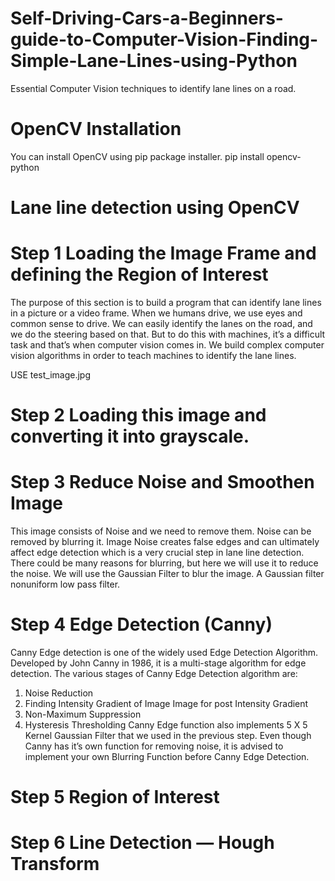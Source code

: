 # Self-Driving-Cars-a-Beginners-guide-to-Computer-Vision-Finding-Simple-Lane-Lines-using-Python
Essential Computer Vision techniques to identify lane lines on a road.
# OpenCV Installation
You can install OpenCV using pip package installer.
pip install opencv-python

# Lane line detection using OpenCV
# Step 1 Loading the Image Frame and defining the Region of Interest
The purpose of this section is to build a program that can identify lane lines in a picture or a video frame. When we humans drive, we use eyes and common sense to drive. We can easily identify the lanes on the road, and we do the steering based on that. But to do this with machines, it’s a difficult task and that’s when computer vision comes in. We build complex computer vision algorithms in order to teach machines to identify the lane lines.

USE test_image.jpg

# Step 2 Loading this image and converting it into grayscale.

# Step 3 Reduce Noise and Smoothen Image
This image consists of Noise and we need to remove them. Noise can be removed by blurring it. Image Noise creates false edges and can ultimately affect edge detection which is a very crucial step in lane line detection. There could be many reasons for blurring, but here we will use it to reduce the noise. We will use the Gaussian Filter to blur the image. A Gaussian filter nonuniform low pass filter.

# Step 4 Edge Detection (Canny)
Canny Edge detection is one of the widely used Edge Detection Algorithm. Developed by John Canny in 1986, it is a multi-stage algorithm for edge detection. The various stages of Canny Edge Detection algorithm are:
1. Noise Reduction
2. Finding Intensity Gradient of Image
Image for post
Intensity Gradient
3. Non-Maximum Suppression
4. Hysteresis Thresholding
Canny Edge function also implements 5 X 5 Kernel Gaussian Filter that we used in the previous step. Even though Canny has it’s own function for removing noise, it is advised to implement your own Blurring Function before Canny Edge Detection.

# Step 5 Region of Interest
# Step 6 Line Detection — Hough Transform
